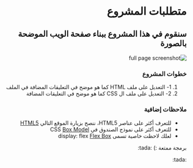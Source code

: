 <body style="direction: rtl">

<h1 style="direction: rtl">
متطلبات المشروع 
</h1>
<h2 style="direction: rtl">
سنقوم في هذا المشروع ببناء صفحة الويب الموضحة بالصورة
</h2>

![full page screenshot](/images/full-page.png)

<h3 style="direction: rtl">
خطوات المشروع
</h3>
<ol style="direction: rtl">
<li style="direction: rtl">
1- التعديل على ملف HTML
 كما هو موضح في التعليقات المضافة في الملف
</li>
<li style="direction: rtl">
 2- التعديل على ملف ال CSS 
 كما هو موضح في التعليقات المضافة
</li>
</ol>

<h3 style="direction: rtl">

ملاحظات إضافية

</h3>
<ul style="direction: rtl">
<li style="direction: rtl">
 للتعرف أكثر على عناصر HTML5، ننصح بزيارة الموقع التالي
<a href='https://developer.mozilla.org/ar/docs/Web/Guide/HTML/HTML5/HTML5_element_list' target='_blank'>
HTML5</a>
</li>
<li style="direction: rtl">
 للتعرف أكثر على نموذج الصندوق في CSS
<a href='https://blog.barmej.com/2020/07/26/box-model-%d9%86%d9%85%d9%88%d8%b0%d8%ac-%d8%a7%d9%84%d8%b5%d9%86%d8%af%d9%88%d9%82/' target='_blank'>
Box Model</a>
</li>
<li style="direction: rtl">
 لعلك لاحظت خاصية تسمى
  display: flex
<a href='https://blog.barmej.com/2020/07/24/flex-box/' target='_blank'>
Flex Box</a>
</li>
</ul>
<p style="direction: rtl">
برمجة ممتعة :) :tada:
</p>
:tada:
</body>
